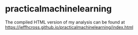 # practicalmachinelearning

The compiled HTML version of my analysis can be found at https://jeffhcross.github.io/practicalmachinelearning/index.html
